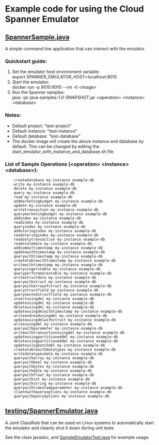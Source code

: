 # Example code for using the Cloud Spanner Emulator

## <a href="src/main/java/com/google/cloud/SpannerSample.java">SpannerSample.java</a>

A simple command line application that can interact with the emulator.

### Quickstart guide:

1. Set the emulator host environment variable:  
  export SPANNER_EMULATOR_HOST=localhost:9010
2. Start the emulator:  
  docker run -p 9010:9010 --rm -it \<image\>
3. Run the Spanner samples:  
  java -jar java-samples-1.0-SNAPSHOT.jar \<operation\> \<instance\> \<database\>
  
### Notes:
  - Default project: "test-project"
  - Default instance: "test-instance"
  - Default database: "test-database"
  - The docker image will create the above instance and database by default. This can be changed by editing the 
    start_emulator_with_instance_and_database.sh file.

### List of Sample Operations (\<operation\> \<instance\> \<database\>):  
```
    createdatabase my-instance example-db  
    write my-instance example-db  
    delete my-instance example-db  
    query my-instance example-db  
    read my-instance example-db  
    addmarketingbudget my-instance example-db  
    update my-instance example-db  
    writetransaction my-instance example-db  
    querymarketingbudget my-instance example-db  
    addindex my-instance example-db  
    readindex my-instance example-db  
    queryindex my-instance example-db  
    addstoringindex my-instance example-db  
    readstoringindex my-instance example-db  
    readonlytransaction my-instance example-db  
    readstaledata my-instance example-db  
    addcommittimestamp my-instance example-db  
    updatewithtimestamp my-instance example-db  
    querywithtimestamp my-instance example-db  
    createtablewithtimestamp my-instance example-db  
    writewithtimestamp my-instance example-db  
    querysingerstable my-instance example-db  
    queryperformancestable my-instance example-db  
    writestructdata my-instance example-db  
    querywithstruct my-instance example-db  
    querywitharrayofstruct my-instance example-db  
    querystructfield my-instance example-db  
    querynestedstructfield my-instance example-db  
    insertusingdml my-instance example-db  
    updateusingdml my-instance example-db  
    deleteusingdml my-instance example-db  
    updateusingdmlwithtimestamp my-instance example-db  
    writeandreadusingdml my-instance example-db  
    updateusingdmlwithstruct my-instance example-db  
    writeusingdml my-instance example-db  
    querywithparameter my-instance example-db  
    writewithtransactionusingdml my-instance example-db  
    updateusingpartitioneddml my-instance example-db  
    deleteusingpartitioneddml my-instance example-db  
    updateusingbatchdml my-instance example-db  
    createtablewithdatatypes my-instance example-db  
    writedatatypesdata my-instance example-db  
    querywitharray my-instance example-db  
    querywithbool my-instance example-db  
    querywithbytes my-instance example-db  
    querywithdate my-instance example-db  
    querywithfloat my-instance example-db  
    querywithint my-instance example-db  
    querywithstring my-instance example-db  
    querywithtimestampparameter my-instance example-db  
    clientwithqueryoptions my-instance example-db  
    querywithqueryoptions my-instance example-db  
```

## <a href="src/main/java/com/google/cloud/testing/SpannerEmulator.java">testing/SpannerEmulator.java</a>

A Junit ClassRule that can be used on Linux systems to automatically start
the emulator and cleanly shut it down during unit tests. 

See the class javadoc, and 
<a href="src/test/java/com/google/cloud/SampleEmulatorTest.java">SampleEmulatorTest.java</a>
for example usage.
